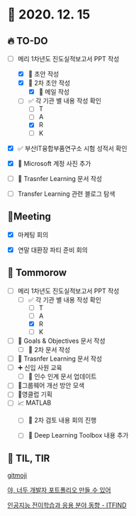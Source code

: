 # 🙈 2020. 12. 15

## 🔥 TO-DO

- [ ] 메리 1차년도 진도실적보고서 PPT 작성
  - [x] :tada: 초안 작성
  - [x] 📝 2차 초안 작성
    - [x] :email: 메일 작성
  - [ ] :white_check_mark: 각 기관 별 내용 작성 확인
    - [ ] T
    - [ ] A
    - [x] R
    - [ ] K

- [x] :white_check_mark: 부산IT융합부품연구소 시험 성적서 확인
- [x] :tada: ​Microsoft 계정 사진 추가

- [ ]  🎉 Trasnfer Learning 문서 작성
  - [ ] Transfer Learning 관련 블로그 탐색



## :dizzy: ​Meeting

- [x] 마케팅 회의
- [x] 연말 대환장 파티 준비 회의



## 🚸 Tommorow

- [ ] 메리 1차년도 진도실적보고서 PPT 작성
  - [ ] :white_check_mark: 각 기관 별 내용 작성 확인
    - [ ] T
    - [ ] A
    - [x] R
    - [ ] K
- [ ] 🎨 Goals & Objectives 문서 작성
  - [ ] 📝 2차 문서 작성

- [ ]  🎉 Trasnfer Learning 문서 작성
- [ ] ➕ 신입 사원 교육
  - [ ] 🎨 인수 인계 문서 업데이트
- [ ] :bug:그룹웨어 개선 방안 모색
- [ ] 🎉영클럽 기획
- [ ] 📈 MATLAB
  - [ ] 🚀 2차 검토 내용 회의 진행
  - [ ] 🎨 Deep Learning Toolbox 내용 추가



## 📸 TIL, TIR

[gitmoji](https://gitmoji.dev/)

[야, 너두 개발자 포트폴리오 만들 수 있어](https://geonlee.tistory.com/9)

[인공지능 전이학습과 응용 분야 동향 - ITFIND](https://www.itfind.or.kr/publication/regular/weeklytrend/weekly/view.do?boardParam1=7885&boardParam2=7885)